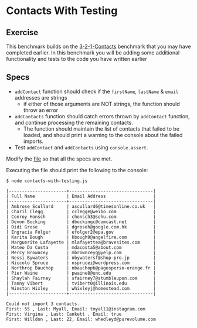 # Contacts With Testing


## Exercise

This benchmark builds on the [3-2-1-Contacts](../3-2-1-Contacts) benchmark that you may have completed earlier. In this benchmark you will be adding some additional functionality and tests to the code you have written earlier

## Specs

- `addContact` function should check if the `firstName`, `lastName` & `email` addresses are strings
  - if either of those arguments are NOT strings, the function should throw an error
- `addContacts` function should catch errors thrown by `addContact` function, and continue processing the remaining contacts.
  - The function should maintain the list of contacts that failed to be loaded, and should print a warning to the console about the failed imports.
- Test `addContact` and `addContacts` using `console.assert`.

Modify the [file](./contacts-with-testing.js) so that all the specs are met.

Executing the file should print the following to the console:
```
$ node contacts-with-testing.js

|----------------------+--------------------------------|
| Full Name            | Email Address                  |
|----------------------+--------------------------------|
| Ambrose Scullard     | ascullard6@timesonline.co.uk   |
| Charil Clegg         | cclegge@weibo.com              |
| Conroy Honsch        | chonsch3@sohu.com              |
| Devon Bocking        | dbockingc@comcast.net          |
| Didi Grose           | dgroseh@google.com.hk          |
| Engracia Folger      | efolger2@epa.gov               |
| Karita Bough         | kbough9@angelfire.com          |
| Marguerite Lafayette | mlafayettea@bravesites.com     |
| Mateo Da Costa       | mdacosta5@about.com            |
| Mercy Browncey       | mbrownceyg@yelp.com            |
| Nessi Bywaters       | nbywatersf@shop-pro.jp         |
| Niccolo Spruce       | nsprucei@wordpress.com         |
| Northrop Bauchop     | nbauchopb@pagesperso-orange.fr |
| Pier Waine           | pwaine8@unc.edu                |
| Shaylah Fairney      | sfairney7@stumbleupon.com      |
| Tanny Vibert         | tvibert0@illinois.edu          |
| Winston Hixley       | whixleyj@homestead.com         |
|----------------------+--------------------------------|

Could not import 3 contacts.
First: 55 , Last: Myall, Email: tmyall1@instagram.com
First: Virgina , Last: Cankett , Email: true
First: Willdon , Last: 22, Email: whedleyd@purevolume.com

```
